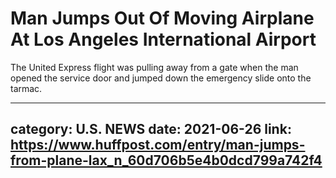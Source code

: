 # Man Jumps Out Of Moving Airplane At Los Angeles International Airport

The United Express flight was pulling away from a gate when the man opened the service door and jumped down the emergency slide onto the tarmac.

---
category: U.S. NEWS
date: 2021-06-26
link: https://www.huffpost.com/entry/man-jumps-from-plane-lax_n_60d706b5e4b0dcd799a742f4
---
